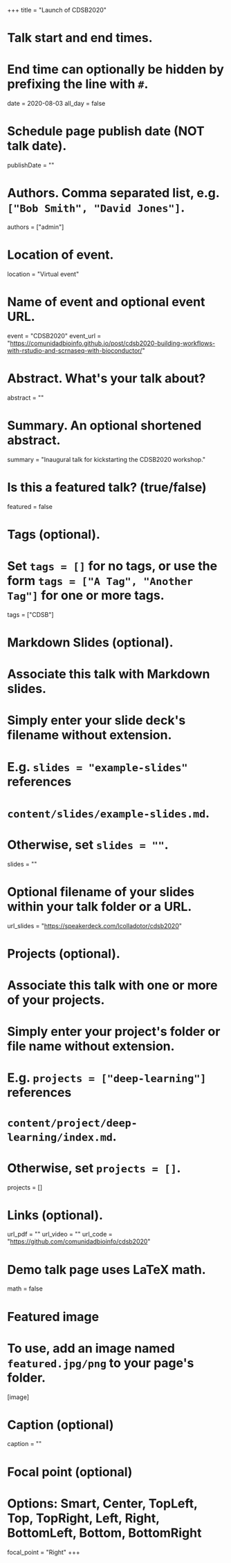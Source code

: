 +++
title = "Launch of CDSB2020"

# Talk start and end times.
#   End time can optionally be hidden by prefixing the line with `#`.
date = 2020-08-03
all_day = false

# Schedule page publish date (NOT talk date).
publishDate = ""

# Authors. Comma separated list, e.g. `["Bob Smith", "David Jones"]`.
authors = ["admin"]

# Location of event.
location = "Virtual event"

# Name of event and optional event URL.
event = "CDSB2020"
event_url = "https://comunidadbioinfo.github.io/post/cdsb2020-building-workflows-with-rstudio-and-scrnaseq-with-bioconductor/"

# Abstract. What's your talk about?
abstract = ""

# Summary. An optional shortened abstract.
summary = "Inaugural talk for kickstarting the CDSB2020 workshop."

# Is this a featured talk? (true/false)
featured = false

# Tags (optional).
#   Set `tags = []` for no tags, or use the form `tags = ["A Tag", "Another Tag"]` for one or more tags.
tags = ["CDSB"]

# Markdown Slides (optional).
#   Associate this talk with Markdown slides.
#   Simply enter your slide deck's filename without extension.
#   E.g. `slides = "example-slides"` references 
#   `content/slides/example-slides.md`.
#   Otherwise, set `slides = ""`.
slides = ""

# Optional filename of your slides within your talk folder or a URL.
url_slides = "https://speakerdeck.com/lcolladotor/cdsb2020"

# Projects (optional).
#   Associate this talk with one or more of your projects.
#   Simply enter your project's folder or file name without extension.
#   E.g. `projects = ["deep-learning"]` references 
#   `content/project/deep-learning/index.md`.
#   Otherwise, set `projects = []`.
projects = []

# Links (optional).
url_pdf = ""
url_video = ""
url_code = "https://github.com/comunidadbioinfo/cdsb2020"

# Demo talk page uses LaTeX math.
math = false

# Featured image
# To use, add an image named `featured.jpg/png` to your page's folder. 
[image]
  # Caption (optional)
  caption = ""

  # Focal point (optional)
  # Options: Smart, Center, TopLeft, Top, TopRight, Left, Right, BottomLeft, Bottom, BottomRight
  focal_point = "Right"
+++

<script async class="speakerdeck-embed" data-id="1747a6072c204f33839148fba20f69ee" data-ratio="1.77777777777778" src="//speakerdeck.com/assets/embed.js"></script>


